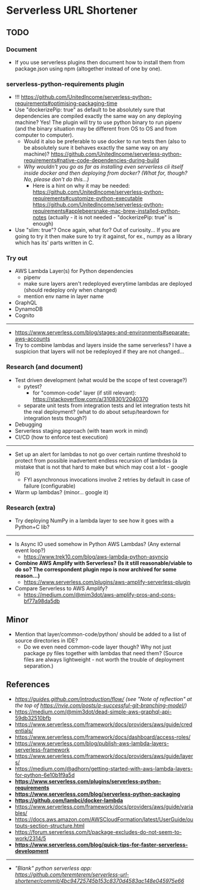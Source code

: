 
# Serverless URL Shortener

## TODO

### Document

- If you use serverless plugins then document how to install them from package.json using npm (altogether instead of
  one by one).

### serverless-python-requirements plugin

- !!! https://github.com/UnitedIncome/serverless-python-requirements#optimising-packaging-time
- Use "dockerizePip: true" as default to be absolutely sure that dependencies are compiled exactly the same way on any
  deploying machine? Yes! The plugin will try to use python binary to run pipenv (and the binary situation may be
   different from OS to OS and from computer to computer).
  - Would it also be preferable to use docker to run tests then (also to be absolutely sure it behaves exactly the
    same way on any machine)?
    https://github.com/UnitedIncome/serverless-python-requirements#native-code-dependencies-during-build
  - *Why wouldn't you go as far as installing even serverless cli itself inside docker and then deploying from docker?
    (What for, though? No, please don't do this...)*
    - Here is a hint on why it may be needed:  
      https://github.com/UnitedIncome/serverless-python-requirements#customize-python-executable  
      https://github.com/UnitedIncome/serverless-python-requirements#applebeersnake-mac-brew-installed-python-notes
      (actually - it is not needed - "dockerizePip: true" is enough)
- Use "slim: true"? Once again, what for? Out of curiosity... If you are going to try it then make sure to try it
  against, for ex., numpy as a library which has its' parts written in C.

### Try out

- AWS Lambda Layer(s) for Python dependencies
  - pipenv
  - make sure layers aren't redeployed everytime lambdas are deployed (should redeploy only when changed)
  - mention env name in layer name
- GraphQL
- DynamoDB
- Cognito

---

- https://www.serverless.com/blog/stages-and-environments#separate-aws-accounts
- Try to combine lambdas and layers inside the same serverless? I have a suspicion that layers will not be redeployed
 if they are not changed...

### Research (and document)

- Test driven development (what would be the scope of test coverage?)
  - pytest?
    - for "common-code" layer (if still relevant): https://stackoverflow.com/a/3108301/2040370
  - separate unit tests from integration tests and let integration tests hit the real deployment? (what to do about
    setup/teardown for integration tests though?)
- Debugging
- Serverless staging approach (with team work in mind)
- CI/CD (how to enforce test execution)

---

- Set up an alert for lambdas to not go over certain runtime threshold to protect from possible inadvertent
  endless recursion of lambdas (a mistake that is not that hard to make but which may cost a lot - google it)
  - FYI asynchronous invocations involve 2 retries by default in case of failure (configurable)
- Warm up lambdas? (minor... google it)

### Research (extra)

- Try deploying NumPy in a lambda layer to see how it goes with a Python+C lib?

---

- Is Async IO used somehow in Python AWS Lambdas? (Any external event loop?)
  - https://www.trek10.com/blog/aws-lambda-python-asyncio
- **Combine AWS Amplify with Serverless? (Is it still reasonable/viable to do so? The correspondent plugin repo is now
  archived for some reason...)**
  - https://www.serverless.com/plugins/aws-amplify-serverless-plugin
- Compare Serverless to AWS Amplify?
  - https://medium.com/@mim3dot/aws-amplify-pros-and-cons-bf77a98da5db

## Minor

- Mention that layer/common-code/python/ should be added to a list of source directories in IDE?
  - Do we even need common-code layer though? Why not just package py files together with lambdas that need them?
    (Source files are always lightweight - not worth the trouble of deployment separation.)

## References

- *https://guides.github.com/introduction/flow/ (see "Note of reflection" at the top of
  https://nvie.com/posts/a-successful-git-branching-model/)*
- https://medium.com/@mim3dot/dead-simple-aws-graphql-api-59db32510bfb
- https://www.serverless.com/framework/docs/providers/aws/guide/credentials/
- https://www.serverless.com/framework/docs/dashboard/access-roles/
- https://www.serverless.com/blog/publish-aws-lambda-layers-serverless-framework
- https://www.serverless.com/framework/docs/providers/aws/guide/layers/
- https://medium.com/@adhorn/getting-started-with-aws-lambda-layers-for-python-6e10b1f9a5d
- **https://www.serverless.com/plugins/serverless-python-requirements**
- **https://www.serverless.com/blog/serverless-python-packaging**
- **https://github.com/lambci/docker-lambda**
- https://www.serverless.com/framework/docs/providers/aws/guide/variables/
- https://docs.aws.amazon.com/AWSCloudFormation/latest/UserGuide/outputs-section-structure.html
- https://forum.serverless.com/t/package-excludes-do-not-seem-to-work/2314/5
- **https://www.serverless.com/blog/quick-tips-for-faster-serverless-development**

---

- *"Blank" python serverless app:
  https://github.com/teremterem/serverless-url-shortener/commit/4bc94725745b153c8370d4583ac148e045975e66*